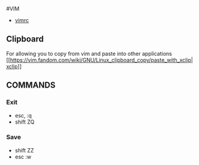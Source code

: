 #VIM

- [vimrc](.vimrc)

## Clipboard
For allowing you to copy from vim and paste into other applications
[[https://vim.fandom.com/wiki/GNU/Linux_clipboard_copy/paste_with_xclip|xclip]]



## COMMANDS

### Exit

- esc, :q
- shift ZQ

### Save

- shift ZZ
- esc :w


